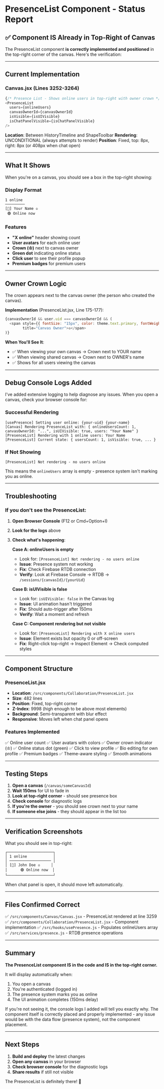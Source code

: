 # PresenceList Component - Status Report

## ✅ Component IS Already in Top-Right of Canvas

The PresenceList component **is correctly implemented and positioned** in the top-right corner of the canvas. Here's the verification:

---

## Current Implementation

### Canvas.jsx (Lines 3252-3264)
```javascript
{/* Presence List - Shows online users in top-right with owner crown */}
<PresenceList 
  users={onlineUsers} 
  canvasOwnerId={canvasOwnerId} 
  isVisible={isUIVisible}
  isChatPanelVisible={isChatPanelVisible}
/>
```

**Location**: Between HistoryTimeline and ShapeToolbar
**Rendering**: UNCONDITIONAL (always attempts to render)
**Position**: Fixed, top: 8px, right: 8px (or 408px when chat open)

---

## What It Shows

When you're on a canvas, you should see a box in the top-right showing:

### Display Format
```
1 online
─────────
[👤] Your Name ♔
 🟢 Online now
```

### Features
- **"X online"** header showing count
- **User avatars** for each online user
- **Crown (♔)** next to canvas owner
- **Green dot** indicating online status
- **Click user** to see their profile popup
- **Premium badges** for premium users

---

## Owner Crown Logic

The crown appears next to the canvas owner (the person who created the canvas).

**Implementation** (PresenceList.jsx, Line 175-177):
```javascript
{canvasOwnerId && user.uid === canvasOwnerId && (
  <span style={{ fontSize: "15px", color: theme.text.primary, fontWeight: "600" }} 
        title="Canvas Owner">♔</span>
)}
```

**When You'll See It**:
- ✅ When viewing your own canvas → Crown next to YOUR name
- ✅ When viewing shared canvas → Crown next to OWNER's name
- ✅ Shows for all users viewing the canvas

---

## Debug Console Logs Added

I've added extensive logging to help diagnose any issues. When you open a canvas, check your browser console for:

### Successful Rendering
```
[usePresence] Setting user online: {your-uid} {your-name}
[Canvas] Rendering PresenceList with: { onlineUsersCount: 1, canvasOwnerId: "...", isUIVisible: true, users: "Your Name" }
[PresenceList] Rendering with 1 online users: Your Name
[PresenceList] Current state: { usersCount: 1, isVisible: true, ... }
```

### If Not Showing
```
[PresenceList] Not rendering - no users online
```
This means the `onlineUsers` array is empty - presence system isn't marking you as online.

---

## Troubleshooting

### If you don't see the PresenceList:

1. **Open Browser Console** (F12 or Cmd+Option+I)
2. **Look for the logs** above
3. **Check what's happening**:

   **Case A: onlineUsers is empty**
   - Look for: `[PresenceList] Not rendering - no users online`
   - **Issue**: Presence system not working
   - **Fix**: Check Firebase RTDB connection
   - **Verify**: Look at Firebase Console → RTDB → `/sessions/{canvasId}/{yourUid}`

   **Case B: isUIVisible is false**
   - Look for: `isUIVisible: false` in the Canvas log
   - **Issue**: UI animation hasn't triggered
   - **Fix**: Should auto-trigger after 150ms
   - **Verify**: Wait a moment and refresh

   **Case C: Component rendering but not visible**
   - Look for: `[PresenceList] Rendering with X online users`
   - **Issue**: Element exists but opacity 0 or off-screen
   - **Fix**: Right-click top-right → Inspect Element → Check computed styles

---

## Component Structure

### PresenceList.jsx
- **Location**: `/src/components/Collaboration/PresenceList.jsx`
- **Size**: 482 lines
- **Position**: Fixed, top-right corner
- **Z-Index**: 9998 (high enough to be above most elements)
- **Background**: Semi-transparent with blur effect
- **Responsive**: Moves left when chat panel opens

### Features Implemented
✅ Online user count
✅ User avatars with colors
✅ Owner crown indicator (♔)
✅ Online status dot (green)
✅ Click to view profile
✅ Bio editing for own profile
✅ Premium badges
✅ Theme-aware styling
✅ Smooth animations

---

## Testing Steps

1. **Open a canvas** (`/canvas/someCanvasId`)
2. **Wait 150ms** for UI to fade in
3. **Look at top-right corner** - should see presence box
4. **Check console** for diagnostic logs
5. **If you're the owner** - you should see crown next to your name
6. **If someone else joins** - they should appear in the list too

---

## Verification Screenshots

What you should see in top-right:

```
┌─────────────────────┐
│ 1 online            │
│ ─────────────────── │
│ [👤] John Doe ♔     │
│      🟢 Online now  │
└─────────────────────┘
```

When chat panel is open, it should move left automatically.

---

## Files Confirmed Correct

✅ `/src/components/Canvas/Canvas.jsx` - PresenceList rendered at line 3259
✅ `/src/components/Collaboration/PresenceList.jsx` - Component implementation
✅ `/src/hooks/usePresence.js` - Populates onlineUsers array
✅ `/src/services/presence.js` - RTDB presence operations

---

## Summary

**The PresenceList component IS in the code and IS in the top-right corner.**

It will display automatically when:
1. You open a canvas
2. You're authenticated (logged in)
3. The presence system marks you as online
4. The UI animation completes (150ms delay)

If you're not seeing it, the console logs I added will tell you exactly why. The component itself is correctly placed and properly implemented - any issue would be with the data flow (presence system), not the component placement.

---

## Next Steps

1. **Build and deploy** the latest changes
2. **Open any canvas** in your browser
3. **Check browser console** for the diagnostic logs
4. **Share results** if still not visible

The PresenceList is definitely there! 🎯

